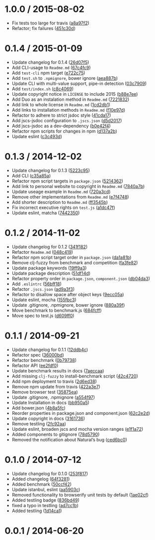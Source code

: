 <!--mdast setext-->

<!--lint disable no-multiple-toplevel-headings-->

<!--lint disable maximum-line-length-->

1.0.0 / 2015-08-02
==================

*   Fix tests too large for travis ([a8a97f2](https://github.com/wooorm/metaphone/commit/a8a97f2))
*   Refactor; fix failures ([451c30d](https://github.com/wooorm/metaphone/commit/451c30d))

0.1.4 / 2015-01-09
==================

*   Update changelog for 0.1.4 ([26d07f5](https://github.com/wooorm/metaphone/commit/26d07f5))
*   Add CLI-usage to `Readme.md` ([67c4fc9](https://github.com/wooorm/metaphone/commit/67c4fc9))
*   Add `test-cli` npm target ([e722c75](https://github.com/wooorm/metaphone/commit/e722c75))
*   Add `test.sh` to `.npmignore`, bower ignore ([aea887b](https://github.com/wooorm/metaphone/commit/aea887b))
*   Update CLI with multi-value support, pipe-in detection ([03c7909](https://github.com/wooorm/metaphone/commit/03c7909))
*   Add `test/index.sh` ([c8c4069](https://github.com/wooorm/metaphone/commit/c8c4069))
*   Update copyright notice in `LICENSE` to include 2015 ([b88e7ee](https://github.com/wooorm/metaphone/commit/b88e7ee))
*   Add Duo as an instalation method in `Readme.md` ([7221832](https://github.com/wooorm/metaphone/commit/7221832))
*   Add link to whole license in `Readme.md` ([1cd2db1](https://github.com/wooorm/metaphone/commit/1cd2db1))
*   Add links to installation methods in `Readme.md` ([f10e97d](https://github.com/wooorm/metaphone/commit/f10e97d))
*   Refactor to adhere to strict jsdoc style ([41cda17](https://github.com/wooorm/metaphone/commit/41cda17))
*   Add jscs-jsdoc configuration to `.jscs.json` ([d5d2017](https://github.com/wooorm/metaphone/commit/d5d2017))
*   Add jscs-jsdoc as a dev-dependency ([b0e42f4](https://github.com/wooorm/metaphone/commit/b0e42f4))
*   Refactor npm scripts for changes in npm ([d137a2b](https://github.com/wooorm/metaphone/commit/d137a2b))
*   Update eslint ([c3c493d](https://github.com/wooorm/metaphone/commit/c3c493d))

0.1.3 / 2014-12-02
==================

*   Update changelog for 0.1.3 ([5223c95](https://github.com/wooorm/metaphone/commit/5223c95))
*   Add CLI ([c35a85a](https://github.com/wooorm/metaphone/commit/c35a85a))
*   Refactor npm script targets in `package.json` ([5214362](https://github.com/wooorm/metaphone/commit/5214362))
*   Add link to personal website to copyright in `Readme.md` ([7840a7b](https://github.com/wooorm/metaphone/commit/7840a7b))
*   Update useage example in `Readme.md` ([720a3cd](https://github.com/wooorm/metaphone/commit/720a3cd))
*   Remove other implementations from `Readme.md` ([e7f4748](https://github.com/wooorm/metaphone/commit/e7f4748))
*   Add shorter description to `Readme.md` ([ff3545b](https://github.com/wooorm/metaphone/commit/ff3545b))
*   Fix incorrect executive rights on `test.js` ([a1dc47f](https://github.com/wooorm/metaphone/commit/a1dc47f))
*   Update eslint, matcha ([7442350](https://github.com/wooorm/metaphone/commit/7442350))

0.1.2 / 2014-11-02
==================

*   Update changelog for 0.1.2 ([341f182](https://github.com/wooorm/metaphone/commit/341f182))
*   Refactor `Readme.md` ([048c419](https://github.com/wooorm/metaphone/commit/048c419))
*   Refactor npm script target order in `package.json` ([da1a81b](https://github.com/wooorm/metaphone/commit/da1a81b))
*   Remove clj-fuzzy from benchmark and competition ([fa3fe82](https://github.com/wooorm/metaphone/commit/fa3fe82))
*   Update package keywords ([19ff9a3](https://github.com/wooorm/metaphone/commit/19ff9a3))
*   Update package description ([51df14d](https://github.com/wooorm/metaphone/commit/51df14d))
*   Refactor property order in `package.json`, `component.json` ([db04da3](https://github.com/wooorm/metaphone/commit/db04da3))
*   Add `.eslintrc` ([56bff18](https://github.com/wooorm/metaphone/commit/56bff18))
*   Refactor `.jscs.json` ([ad9a3f3](https://github.com/wooorm/metaphone/commit/ad9a3f3))
*   Refactor to disallow space after object keys ([9ecc05a](https://github.com/wooorm/metaphone/commit/9ecc05a))
*   Update eslint, mocha ([155fbc3](https://github.com/wooorm/metaphone/commit/155fbc3))
*   Update .gitignore, .npmignore, bower ignore ([880a39f](https://github.com/wooorm/metaphone/commit/880a39f))
*   Move benchmark to benchmark.js ([684fcff](https://github.com/wooorm/metaphone/commit/684fcff))
*   Move spec to test.js ([d609ff0](https://github.com/wooorm/metaphone/commit/d609ff0))

0.1.1 / 2014-09-21
==================

*   Update changelog for 0.1.1 ([12ddb4c](https://github.com/wooorm/metaphone/commit/12ddb4c))
*   Refactor spec ([36000bd](https://github.com/wooorm/metaphone/commit/36000bd))
*   Refactor benchmark ([0b79738](https://github.com/wooorm/metaphone/commit/0b79738))
*   Refactor API ([ee2fdf0](https://github.com/wooorm/metaphone/commit/ee2fdf0))
*   Update benchmark results in docs ([7aeccaa](https://github.com/wooorm/metaphone/commit/7aeccaa))
*   Add missing `clj-fuzzy` to install-benchmark script ([42c4720](https://github.com/wooorm/metaphone/commit/42c4720))
*   Add npm deployment to travis ([2d6ed38](https://github.com/wooorm/metaphone/commit/2d6ed38))
*   Remove npm update from travis ([422a3e7](https://github.com/wooorm/metaphone/commit/422a3e7))
*   Remove browser test ([35875ea](https://github.com/wooorm/metaphone/commit/35875ea))
*   Update .gitignore, .npmignore ([a554f97](https://github.com/wooorm/metaphone/commit/a554f97))
*   Update Installation in docs ([bb950a5](https://github.com/wooorm/metaphone/commit/bb950a5))
*   Add bower.json ([4b8a5fc](https://github.com/wooorm/metaphone/commit/4b8a5fc))
*   Reorder properties in package.json and component.json ([62c2e2d](https://github.com/wooorm/metaphone/commit/62c2e2d))
*   Update copyright in docs ([3161736](https://github.com/wooorm/metaphone/commit/3161736))
*   Remove testling ([2fc92aa](https://github.com/wooorm/metaphone/commit/2fc92aa))
*   Update eslint, broaden jscs and mocha version ranges ([e1f1a72](https://github.com/wooorm/metaphone/commit/e1f1a72))
*   Added components to gitignore ([78d5790](https://github.com/wooorm/metaphone/commit/78d5790))
*   Removed the notification about Natural’s bug ([ced6bc0](https://github.com/wooorm/metaphone/commit/ced6bc0))

0.1.0 / 2014-07-12
==================

*   Update changelog for 0.1.0 ([253f817](https://github.com/wooorm/metaphone/commit/253f817))
*   Added changelog ([64f3281](https://github.com/wooorm/metaphone/commit/64f3281))
*   Added benchmark ([50ccf42](https://github.com/wooorm/metaphone/commit/50ccf42))
*   Update istanbul, eslint ([aa5903c](https://github.com/wooorm/metaphone/commit/aa5903c))
*   Removed functionality to browserify unit tests by default ([1ae02cf](https://github.com/wooorm/metaphone/commit/1ae02cf))
*   Added testling badge ([836bd49](https://github.com/wooorm/metaphone/commit/836bd49))
*   fixed a typo in testling ([ad7cc1b](https://github.com/wooorm/metaphone/commit/ad7cc1b))
*   Added testling ([1d14ca1](https://github.com/wooorm/metaphone/commit/1d14ca1))

0.0.1 / 2014-06-20
==================
